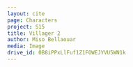 ```yaml
---
layout: cite
page: Characters
project: S15
title: Villager 2
author: Miso Bellaouar
media: Image
drive_id: 0B8iPPxLlFuf1Z1FOWEJYVU5WN1k
---
```

